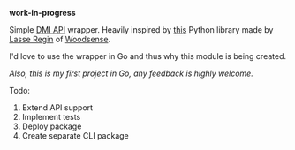 **work-in-progress**

Simple [DMI API](https://confluence.govcloud.dk/display/FDAPI/Danish+Meteorological+Institute+-+Open+Data) wrapper. Heavily inspired by [this](https://github.com/LasseRegin/dmi-open-data) Python library made by [Lasse Regin](https://github.com/LasseRegin) of [Woodsense](https://en.woodsense.dk/).

I'd love to use the wrapper in Go and thus why this module is being created. 

*Also, this is my first project in Go, any feedback is highly welcome.*

Todo:

1) Extend API support
2) Implement tests
3) Deploy package
4) Create separate CLI package